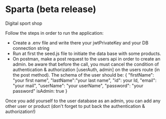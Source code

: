 # Sparta (beta release)
Digital sport shop

Follow the steps in order to run the application:

- Create a .env file and write there your jwtPrivateKey and your DB connection string
- Run at first the seed.js file to initiate the data base with some products.
- On postman, make a post request to the users api in order to create an admin. be aware that before the call, you must cancel the condition of 
authentication & authorization [userAuth, admin] on the users route (in the post method).
The schema of the user should be:
{
  "firstName": "your first name",
  "lastName":"your last name",
  "id": your Id,
  "email": "your mail",
  "userName": "your userName",
  "password": "your password"
  isAdmin: true
}

Once you add yourself to the user database as an admin, you can add any other user or product (don't forget to put back the authentication & authorization!)
